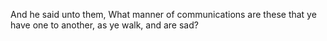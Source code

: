 And he said unto them, What manner of communications are these that ye have one to another, as ye walk, and are sad?
